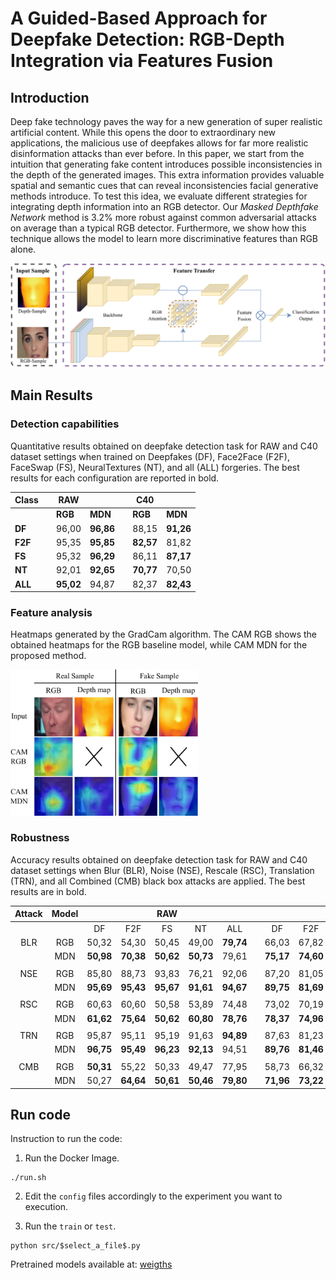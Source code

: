 # A Guided-Based Approach for Deepfake Detection: RGB-Depth Integration via Features Fusion

## Introduction
Deep fake technology paves the way for a new generation of super realistic artificial content. While this opens the door to extraordinary new applications, the malicious use of deepfakes allows for far more realistic disinformation attacks than ever before. In this paper, we start from the intuition that generating fake content introduces possible inconsistencies in the depth of the generated images. This extra information provides valuable spatial and semantic cues that can reveal inconsistencies facial generative methods introduce. To test this idea, we evaluate different strategies for integrating depth information into an RGB detector. Our *Masked Depthfake Network* method is 3.2% more robust against common adversarial attacks on average than a typical RGB detector. Furthermore, we show how this technique allows the model to learn more discriminative features than RGB alone.

<img src="https://github.com/gleporoni/rgbd-depthfake/blob/5e2b9bab1af4a1d1bc60e4e123f6dd1e062eafac/doc/DepthFake_2-1.png" width="900">

## Main Results
### Detection capabilities
Quantitative results obtained on deepfake detection task for RAW and C40 dataset settings when trained on Deepfakes (DF), Face2Face (F2F), FaceSwap (FS), NeuralTextures (NT), and all (ALL) forgeries. The best results for each configuration are reported in bold.

| Class   |  | RAW        |            | | C40        |            |
|---------|--|------------|------------|-|------------|------------|
|         |  | **RGB**    | **MDN**    | | **RGB**    | **MDN**    |
| **DF**  |  | 96,00      | **96,86**  | | 88,15      | **91,26**  |
| **F2F** |  | 95,35      | **95,85**  | | **82,57**  | 81,82      |
| **FS**  |  | 95,32      | **96,29**  | | 86,11      | **87,17**  |
| **NT**  |  | 92,01      | **92,65**  | | **70,77**  | 70,50      |
| **ALL** |  | **95,02**  | 94,87      | | 82,37      | **82,43**  |

### Feature analysis
Heatmaps generated by the GradCam algorithm. The CAM RGB shows the obtained heatmaps for the RGB baseline model, while CAM MDN for the proposed method.

<img src="https://github.com/gleporoni/rgbd-depthfake/blob/e0224b6f1fedeb277743276322425dfe477bcde4/doc/depthfake3-1.png" width="300">

### Robustness
Accuracy results obtained on deepfake detection task for RAW and C40 dataset settings when  Blur (BLR), Noise (NSE), Rescale (RSC), Translation (TRN), and all Combined (CMB) black box attacks are applied. The best results are in bold.

| Attack | Model |            |            | RAW        |            |            | |            |            | C40        |            |           |
|:-:|:-:|:-:|:-:|:-:|:-:|:-:|:-:|:-:|:-:|:-:|:-:|:-:|
|        |       | DF         | F2F        | FS         | NT         | ALL        | | DF         | F2F        | FS         | NT         | ALL       |
| BLR    | RGB   | 50,32      | 54,30      | 50,45      | 49,00      | **79,74**  | | 66,03      | 67,82      | 58,02      | **56,00**  | 79,27     |
|        | MDN   | **50,98**  | **70,38**  | **50,62**  | **50,73**  | 79,61      | | **75,17**  | **74,60**  | **71,92**  | 49,70      | **79,90** |
|        |       |            |            |            |            |            | |            |            |            |            |           |
| NSE    | RGB   | 85,80      | 88,73      | 93,83      | 76,21      | 92,06      | | 87,20      | 81,05      | 85,57      | 62,00      | 81,41     | 
|        | MDN   | **95,69**  | **95,43**  | **95,67**  | **91,61**  | **94,67**  | | **89,75**  | **81,69**  | **86,86**  | **70,65**  | **82,00** |    
|        |       |            |            |            |            |            | |            |            |            |            |           |
| RSC    | RGB   | 60,63      | 60,60      | 50,58      | 53,89      | 74,48      | | 73,02      | 70,19      | 64,67      | **57,18**  | 80,11     | 
|        | MDN   | **61,62**  | **75,64**  |  **50,62** | **60,80**  | **78,76**  | | **78,37**  | **74,96**  | **76,59**  | 50,46      | **80,38** |   
|        |       |            |            |            |            |            | |            |            |            |            |           |
| TRN    | RGB   | 95,87      | 95,11      | 95,19      | 91,63      | **94,89**  | | 87,63      | 81,23      | 84,83      | **70,13**  | 81,07     |   
|        | MDN   | **96,75**  | **95,49**  | **96,23**  | **92,13**  | 94,51      | | **89,76**  | **81,46**  | **86,24**  | 69,81      | **81,82** |   
|        |       |            |            |            |            |            | |            |            |            |            |           |
| CMB    | RGB   | **50,31**  | 55,22      | 50,33      | 49,47      | 77,95      | | 58,73      | 66,32      | 55,75      | **50,71**  | 79,67     |    
|        | MDN   | 50,27      | **64,64**  | **50,61**  | **50,46**  | **79,80**  | | **71,96**  | **73,22**  | **65,96**  | 49,52      | **79,80** |  


## Run code

Instruction to run the code:

1. Run the Docker Image.
```
./run.sh
```

2. Edit the ```config``` files accordingly to the experiment you want to execution. 

3. Run the ```train``` or ```test```.
```
python src/$select_a_file$.py
```

Pretrained models available at: [weigths](https://drive.google.com/drive/folders/193iP4iZiQivgZ7WOROoHkmQ1TAu-LaH_?usp=share_link)
# 
